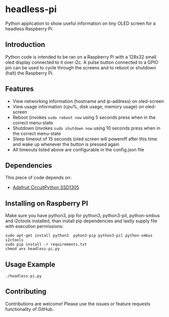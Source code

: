 # headless-pi
Python application to show useful information on tiny OLED screen for a headless Raspberry Pi.

## Introduction
Python code is intended to be ran on a Raspberry Pi with a 128x32 small oled display connected to it over i2c. A pulse button connected to a GPIO pin can be used to cycle through the screens and to reboot or shutdown (halt) the Raspberry Pi.

## Features
* View networking information (hostname and ip-address) on oled-screen
* View usage information (cpu%, disk usage, memory usage) on oled-screen
* Reboot (invokes `sudo reboot now` using 5 seconds press when in the correct menu-state
* Shutdown (invokes `sudo shutdown now` using 10 seconds press when in the correct menu-state
* Sleep timeout of 15 seconds (oled screen will poweroff after this time and wake up whenever the button is pressed again
* All timeouts listed above are configurable in the config.json file

## Dependencies
This piece of code depends on:
* [Adafruit CircuitPython SSD1305](https://github.com/adafruit/Adafruit_CircuitPython_SSD1306/)

## Installing on Raspberry PI
Make sure you have python3, pip for python3, python3-pil, python-smbus and i2ctools installed, than install pip dependencies and lastly supply file with execution permissions:
```
sudo apt-get install python3  pyhon3-pip python3-pil python-smbus i2ctools
sudo pip install -r requirements.txt
chmod a+x headless-pi.py
```

## Usage Example
```
./headless-pi.py
```

## Contributing
Contributions are welcome! Please use the issues or feature requests functionality of GitHub.
